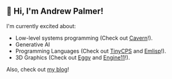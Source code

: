 ## 👋 Hi, I'm Andrew Palmer!

I'm currently excited about:
- Low-level systems programming (Check out [Cavern](https://github.com/andrew-pa/cavern)!).
- Generative AI
- Programming Languages (Check out [TinyCPS](https://github.com/andrew-pa/tinycps) and [Emlisp](https://github.com/andrew-pa/emlisp)!).
- 3D Graphics (Check out [Eggv](https://github.com/andrew-pa/eggv) and [Engine11](https://github.com/andrew-pa/engine11)!).

Also, check out [my blog](https://andrew-pa.github.io/)!
